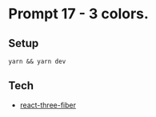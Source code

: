 # Prompt 17 - 3 colors.

## Setup

`yarn && yarn dev`

## Tech

- [react-three-fiber](https://github.com/pmndrs/react-three-fiber)
